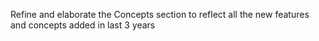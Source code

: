 Refine and elaborate the Concepts section to reflect all the new features and concepts added in last 3 years
